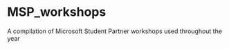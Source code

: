 MSP_workshops
=============

A compilation of Microsoft Student Partner workshops used throughout the year
